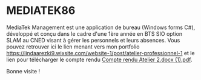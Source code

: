 # MEDIATEK86
MediaTek Management est une application de bureau (Windows forms C#), développé et conçu dans le cadre d'une 1ère année en BTS SIO option SLAM au CNED visant à gérer les personnels et leurs absences. 
Vous pouvez retrouver ici le lien menant vers mon portfolio https://lindaarezki9.wixsite.com/website-1/post/atelier-professionnel-1 et le lien pour télécharger le compte rendu [Compte rendu Atelier 2.docx (1).pdf](https://github.com/LindaArezki/MEDIATEK86/files/8550230/Compte.rendu.Atelier.2.docx.1.pdf).

Bonne visite !
